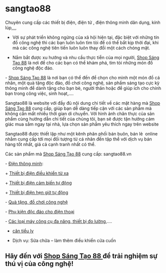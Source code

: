 # sangtao88
Chuyên  cung cấp các thiết bị điện, điện tử , điện thông minh dân dụng, kính lúp,,,,
- Với sự phát triển không ngừng của xã hội hiện tại, đặc biệt với những tín đồ công nghệ thì các bạn luôn luôn tìm tòi để có thể bắt kịp thời đại, khi mà các công nghệ tiên tiến luôn luôn thay đổi một cách chóng mặt.

- Nắm bắt được xu hướng và nhu cầu thực tiễn của mọi người, <a href="http://sangtao88.vn/">Shop Sáng Tạo 88</a> là nơi để cho các bạn có thể khám phá, tìm tòi những món đồ công nghệ độc đáo.

- <a href="http://sangtao88.vn/">Shop Sáng Tạo 88</a> là nơi bạn có thể đến để chọn cho mình một món đồ cá nhân, một quà tặng độc đáo, đồ chơi công nghệ, sản phẩm sáng tạo cực kỳ thông minh để dành tặng cho bạn bè, người thân hoặc để giúp ích cho chính bạn trong công việc, sinh hoạt,….

Sangtao88 là website với đầy đủ nội dung chi tiết về các mặt hàng mà <a href="http://sangtao88.vn/">Shop Sáng Tạo 88</a> cung cấp, giúp bạn dễ dàng tiếp cận với các sản phẩm mà không cần mất nhiều thời gian di chuyển. Với hình ảnh chân thực của sản phẩm cùng hướng dẫn chi tiết của chúng tôi, bạn sẽ được tận hưởng cảm giác mua sắm ngay tại nhà, lựa chọn sản phẩm yêu thích ngay trên website

Sangtao88 được thiết lập như một kênh phân phối bán buôn, bán lẻ  online nhằm cung cấp tới mọi đối tượng từ cá nhân đến tập thể với dịch vụ bán hàng tốt nhất, giá cả cạnh tranh nhất có thể.

Các sản phẩm mà <a href="http://sangtao88.vn/">Shop Sáng Tạo 88</a> cung cấp: sangtao88.vn

- <a href="http://sangtao88.vn/13-dien-thong-minh.html">Điện thông minh</a>:

+ <a href="http://sangtao88.vn/dien-thong-minh/15-dieu-khien-tu-xa.html">Thiết bị điện điều khiển từ xa</a>

+ <a href="http://sangtao88.vn/dien-thong-minh/14-cam-bien-tu-dong.html">Thiết bị điện cảm biến tự động</a>

+ <a href="http://sangtao88.vn/dien-thong-minh/23-hen-gio-tu-dong.html">Thiết bị điện hẹn giờ tự động</a>

- <a href="http://sangtao88.vn/16-teen.html">Quà tặng, đồ chơi công nghệ</a>

- <a href="http://sangtao88.vn/cong-nghe/27-phu-kien-dien-thoai.html">Phụ kiện độc đáo cho điện thoại</a>

- <a href="http://sangtao88.vn/19-may-cong-cu.html">Các loại máy công cụ đa năng</a>,<a href="http://sangtao88.vn/24-thiet-bi-do-luong.html"> thiết bị đo lường</a>,….

- <a href="http://sangtao88.vn/can-tieu-ly.html"> cân tiểu ly</a>

- Dịch vụ: Sửa chữa – làm thêm điều khiển cửa cuốn
<h2>Hãy đến với <a href="http://sangtao88.vn/">Shop Sáng Tạo 88 </a>để trải nghiệm sự thú vị của công nghệ!</h2>
